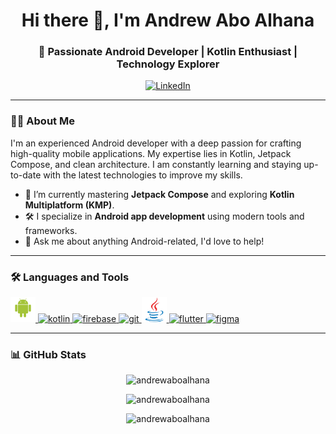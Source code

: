 <h1 align="center">Hi there 👋, I'm Andrew Abo Alhana</h1>
<h3 align="center">🚀 Passionate Android Developer | Kotlin Enthusiast | Technology Explorer</h3>

<p align="center">
  <a href="https://www.linkedin.com/in/andrew-abo-alhana-a47349198/" target="_blank">
    <img src="https://img.shields.io/badge/LinkedIn-Andrew%20Abo%20Alhana-blue?style=for-the-badge&logo=linkedin" alt="LinkedIn"/>
  </a>
</p>

---

### 👨‍💻 About Me

I'm an experienced Android developer with a deep passion for crafting high-quality mobile applications. My expertise lies in Kotlin, Jetpack Compose, and clean architecture. I am constantly learning and staying up-to-date with the latest technologies to improve my skills.

- 🌱 I’m currently mastering **Jetpack Compose** and exploring **Kotlin Multiplatform (KMP)**.
- 🛠️ I specialize in **Android app development** using modern tools and frameworks.
- 💬 Ask me about anything Android-related, I'd love to help!

---

### 🛠️ Languages and Tools

<p align="left">
  <a href="https://developer.android.com" target="_blank" rel="noreferrer">
    <img src="https://raw.githubusercontent.com/devicons/devicon/master/icons/android/android-original-wordmark.svg" alt="android" width="40" height="40"/>
  </a> 
  <a href="https://kotlinlang.org" target="_blank" rel="noreferrer">
    <img src="https://www.vectorlogo.zone/logos/kotlinlang/kotlinlang-icon.svg" alt="kotlin" width="40" height="40"/>
  </a>
  <a href="https://firebase.google.com/" target="_blank" rel="noreferrer">
    <img src="https://www.vectorlogo.zone/logos/firebase/firebase-icon.svg" alt="firebase" width="40" height="40"/>
  </a>
  <a href="https://git-scm.com/" target="_blank" rel="noreferrer">
    <img src="https://www.vectorlogo.zone/logos/git-scm/git-scm-icon.svg" alt="git" width="40" height="40"/>
  </a>
  <a href="https://www.java.com" target="_blank" rel="noreferrer">
    <img src="https://raw.githubusercontent.com/devicons/devicon/master/icons/java/java-original.svg" alt="java" width="40" height="40"/>
  </a>
  <a href="https://flutter.dev" target="_blank" rel="noreferrer">
    <img src="https://www.vectorlogo.zone/logos/flutterio/flutterio-icon.svg" alt="flutter" width="40" height="40"/>
  </a>
  <a href="https://www.figma.com/" target="_blank" rel="noreferrer">
    <img src="https://www.vectorlogo.zone/logos/figma/figma-icon.svg" alt="figma" width="40" height="40"/>
  </a>
  <!-- Add other relevant tools here -->
</p>

---

### 📊 GitHub Stats

<p align="center">
  <img src="https://github-readme-stats.vercel.app/api?username=andrewaboalhana&show_icons=true&theme=radical" alt="andrewaboalhana" />
</p>

<p align="center">
  <img src="https://github-readme-streak-stats.herokuapp.com/?user=andrewaboalhana&theme=radical" alt="andrewaboalhana" />
</p>

<p align="center">
  <img src="https://github-readme-stats.vercel.app/api/top-langs?username=andrewaboalhana&show_icons=true&locale=en&layout=compact&theme=radical" alt="andrewaboalhana" />
</p>

